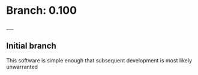<H1>Branch: 0.100</H1>
___
<H2>Initial branch</H2>


This software is simple enough that subsequent development is most likely unwarranted